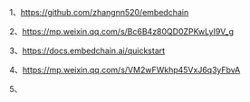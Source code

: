 1、https://github.com/zhangnn520/embedchain



2、https://mp.weixin.qq.com/s/Bc6B4z80QD0ZPKwLyI9V_g



3、https://docs.embedchain.ai/quickstart



4、https://mp.weixin.qq.com/s/VM2wFWkhp45VxJ6q3yFbvA



5、

